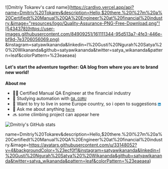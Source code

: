 ![Dmitriy Tokarev's card name](https://cardivo.vercel.app/api?name=Dmitriy%20Tokarev&description=Hello,$20there.%20I%27m%20a%20Certifiedt%20Manual%20QA%20Engineer%20at%20financial%20industry.&image="resources/logo/Quality-Assurance-PNG-Free-Download.png"![5434378](https://user-images.githubusercontent.com/84909251/161111344-95d513a7-4fe3-446e-bf9d-7e3706056069.png)
&instagram=satyawikananda&linkedin=I%20Gusti%20Ngurah%20Satya%20%20Wikananda&github=satyawikananda&twitter=satya_wikananda&pattern=leaf&colorPattern=%23eaeaea)
#### Let's start the adventure together: QA blog from where you are to brand new world!

**About me**
 
- 🖐🏻 Certified Manual QA Engineer at the financial industry
- 🔧 Studying automation with <code>[QA.GURU](https://qa.guru/)</code>
- 💼 Want to try to live in some Europe country, so i open to suggestions [<img align="center" width="2%" title="Linkedin" src="/resources/logo/linkedinlogo.png">](www.linkedin.com/in/dmitriy-tokarev)
- 💬 Ask me about anything <code>[here](https://github.com/13axiom/13axiom/issues)</code>
- 🔜 some climbing project can appear here

![Dmitriy's GitHub stats](https://github-readme-stats.vercel.app/api?username=13axiom&hide=contribs,prs&show_icons=true&theme=dracula)

name=Dmitriy%20Tokarev&description=Hello,$20there.%20I%27m%20a%20Certifiedt%20Manual%20QA%20Engineer%20at%20financial%20industry.&image=https://avatars.githubusercontent.com/u/33148052?v=4&backgroundColor=%23ecf0f1&instagram=satyawikananda&linkedin=I%20Gusti%20Ngurah%20Satya%20%20Wikananda&github=satyawikananda&twitter=satya_wikananda&pattern=leaf&colorPattern=%23eaeaea)

<!--
**13axiom/13axiom** is a ✨ _special_ ✨ repository because its `README.md` (this file) appears on your GitHub profile.

Here are some ideas to get you started:

- 🔭 I’m currently working on ...
- 🌱 I’m currently learning ...
- 👯 I’m looking to collaborate on ...
- 🤔 I’m looking for help with ...
- 💬 Ask me about ...
- 📫 How to reach me: ...
- 😄 Pronouns: ...
- ⚡ Fun fact: ...
-->
